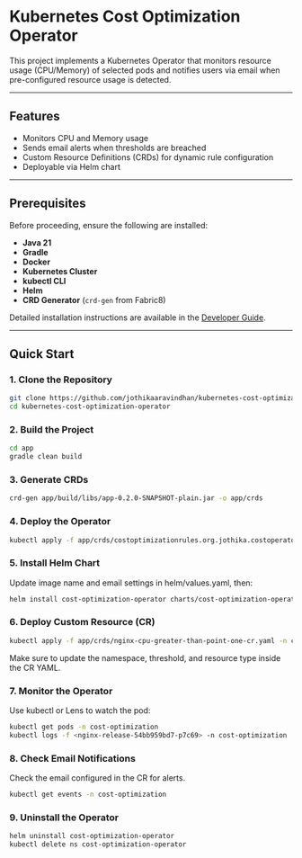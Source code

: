 # Kubernetes Cost Optimization Operator

This project implements a Kubernetes Operator that monitors resource usage (CPU/Memory) of selected pods and notifies users via email when pre-configured resource usage is detected.

---

## Features

- Monitors CPU and Memory usage
- Sends email alerts when thresholds are breached
- Custom Resource Definitions (CRDs) for dynamic rule configuration
- Deployable via Helm chart

---

## Prerequisites

Before proceeding, ensure the following are installed:

- **Java 21**
- **Gradle**
- **Docker**
- **Kubernetes Cluster** 
- **kubectl CLI**
- **Helm**
- **CRD Generator** (`crd-gen` from Fabric8)

Detailed installation instructions are available in the [Developer Guide](Developer-Guide.md).

---

## Quick Start

### 1. Clone the Repository

```bash
git clone https://github.com/jothikaaravindhan/kubernetes-cost-optimization-operator.git
cd kubernetes-cost-optimization-operator
```
### 2. Build the Project

```bash 
cd app
gradle clean build
```
### 3. Generate CRDs

```bash
crd-gen app/build/libs/app-0.2.0-SNAPSHOT-plain.jar -o app/crds
```
### 4. Deploy the Operator

```bash
kubectl apply -f app/crds/costoptimizationrules.org.jothika.costoperator-v1.yml
```
### 5.  Install Helm Chart
Update image name and email settings in helm/values.yaml, then:

```bash
helm install cost-optimization-operator charts/cost-optimization-operator
```
### 6. Deploy Custom Resource (CR)
```bash
kubectl apply -f app/crds/nginx-cpu-greater-than-point-one-cr.yaml -n cost-optimization
```
Make sure to update the namespace, threshold, and resource type inside the CR YAML.

### 7. Monitor the Operator
Use kubectl or Lens to watch the pod:
```bash
kubectl get pods -n cost-optimization
kubectl logs -f <nginx-release-54bb959bd7-p7c69> -n cost-optimization
```

### 8. Check Email Notifications
Check the email configured in the CR for alerts.
```bash
kubectl get events -n cost-optimization
```

### 9. Uninstall the Operator
```bash
helm uninstall cost-optimization-operator 
kubectl delete ns cost-optimization-operator 
```




